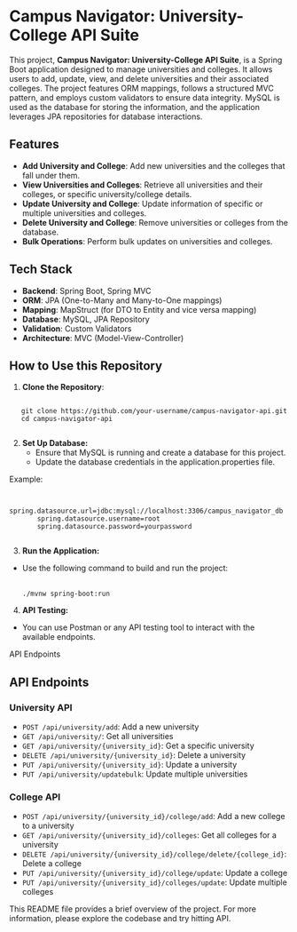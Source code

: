 # Campus Navigator: University-College API Suite

This project, **Campus Navigator: University-College API Suite**, is a Spring Boot application designed to manage universities and colleges. It allows users to add, update, view, and delete universities and their associated colleges. The project features ORM mappings, follows a structured MVC pattern, and employs custom validators to ensure data integrity. MySQL is used as the database for storing the information, and the application leverages JPA repositories for database interactions.

## Features
- **Add University and College**: Add new universities and the colleges that fall under them.
- **View Universities and Colleges**: Retrieve all universities and their colleges, or specific university/college details.
- **Update University and College**: Update information of specific or multiple universities and colleges.
- **Delete University and College**: Remove universities or colleges from the database.
- **Bulk Operations**: Perform bulk updates on universities and colleges.

## Tech Stack
- **Backend**: Spring Boot, Spring MVC
- **ORM**: JPA (One-to-Many and Many-to-One mappings)
- **Mapping**: MapStruct (for DTO to Entity and vice versa mapping)
- **Database**: MySQL, JPA Repository
- **Validation**: Custom Validators
- **Architecture**: MVC (Model-View-Controller)

## How to Use this Repository

1. **Clone the Repository**:
  <pre><code>
   git clone https://github.com/your-username/campus-navigator-api.git
   cd campus-navigator-api
  </code></pre>
2. **Set Up Database:**
   <ul>  
     <li>Ensure that MySQL is running and create a database for this project.</li>
     <li>Update the database credentials in the application.properties file.</li>
  </ul>
  Example:
   <pre><code>
       spring.datasource.url=jdbc:mysql://localhost:3306/campus_navigator_db
       spring.datasource.username=root
       spring.datasource.password=yourpassword
   </code></pre>
   
3. **Run the Application:**
 <ul>  
    <li>Use the following command to build and run the project:</li><br />
    <pre><code>./mvnw spring-boot:run</code></pre>
 </ul>

 4. **API Testing:**
 <ul><li>You can use Postman or any API testing tool to interact with the available endpoints.</li></ul>
  API Endpoints
<h2>API Endpoints</h2> <h3>University API</h3> <ul> <li><code>POST /api/university/add</code>: Add a new university</li> <li><code>GET /api/university/</code>: Get all universities</li> <li><code>GET /api/university/{university_id}</code>: Get a specific university</li> <li><code>DELETE /api/university/{university_id}</code>: Delete a university</li> <li><code>PUT /api/university/{university_id}</code>: Update a university</li> <li><code>PUT /api/university/updatebulk</code>: Update multiple universities</li> </ul> <h3>College API</h3> <ul> <li><code>POST /api/university/{university_id}/college/add</code>: Add a new college to a university</li> <li><code>GET /api/university/{university_id}/colleges</code>: Get all colleges for a university</li> <li><code>DELETE /api/university/{university_id}/college/delete/{college_id}</code>: Delete a college</li> <li><code>PUT /api/university/{university_id}/college/update</code>: Update a college</li> <li><code>PUT /api/university/{university_id}/colleges/update</code>: Update multiple colleges</li> </ul>  <p>This README file provides a brief overview of the project. For more information, please explore the codebase and try hitting API. </p>
